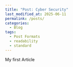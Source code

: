 ```yaml
---
title: "Post: Cyber Security"
last_modified_at: 2025-06-11
permalink: /posts/
categories:
  - Blog
tags:
  - Post Formats
  - readability
  - standard
---
```


My first Article
